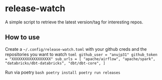 # release-watch
A simple script to retrieve the latest version/tag for interesting repos.

## How to use
Create a `~/.config/release-watch.toml` with your github creds and the repositories you want to watch
    ```toml
    github_user = "anujp31"
    github_token = "XXXXXXXXXXXXXXXXXX"
    sub_urls = [
        "apache/airflow",
        "apache/spark",
        "databricks/dbt-databricks",
        "dbt/dbt-core",
    ]
    ```

Run via poetry
    ```bash
    poetry install
    poetry run releases
    ```
